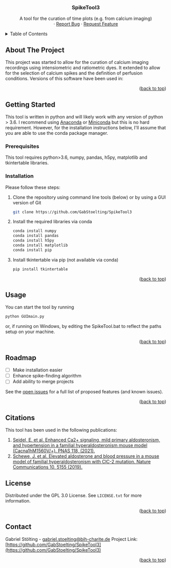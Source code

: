 <!-- PROJECT LOGO -->
<br />
<div align="center">
  </a>

  <h3 align="center">SpikeTool3</h3>

  <p align="center">
    A tool for the curation of time plots (e.g. from calcium imaging)
    <br />
    ·
    <a href="https://github.com/GabStoelting/SpikeTool3/issues">Report Bug</a>
    ·
    <a href="https://github.com/GabStoelting/SpikeTool3/issues">Request Feature</a>
  </p>
</div>



<!-- TABLE OF CONTENTS -->
<details>
  <summary>Table of Contents</summary>
  <ol>
    <li>
      <a href="#about-the-project">About The Project</a>
    </li>
    <li>
      <a href="#getting-started">Getting Started</a>
      <ul>
        <li><a href="#prerequisites">Prerequisites</a></li>
        <li><a href="#installation">Installation</a></li>
      </ul>
    </li>
    <li><a href="#usage">Usage</a></li>
    <li><a href="#roadmap">Roadmap</a></li>
    <li><a href="#citations">Citations</a></li>
    <li><a href="#license">License</a></li>
    <li><a href="#contact">Contact</a></li>
  </ol>
</details>



<!-- ABOUT THE PROJECT -->
## About The Project

This project was started to allow for the curation of calcium imaging recordings using intensiometric and ratiometric dyes. It extended to allow for the selection of calcium spikes and 
the definition of perfusion conditions.
Versions of this software have been used in:
<p align="right">(<a href="#top">back to top</a>)</p>

<!-- GETTING STARTED -->
## Getting Started

This tool is written in python and will likely work with any version of python > 3.6. I recommend using <a href="https://www.anaconda.com/products/individual">Anaconda</a> or <a href="https://docs.conda.io/en/latest/miniconda.html">Miniconda</a> but this is no hard requirement. However, for the installation instructions below, I'll assume that you are able to use the conda package manager.

### Prerequisites

This tool requires python>3.6, numpy, pandas, h5py, matplotlib and tkintertable libraries. 

### Installation

Please follow these steps:

1. Clone the repository using command line tools (below) or by using a GUI version of Git
   ```sh
   git clone https://github.com/GabStoelting/SpikeTool3
   ```
2. Install the required libraries via conda
   ```sh
   conda install numpy
   conda install pandas
   conda install h5py
   conda install matplotlib
   conda install pip
   ```
3. Install tkintertable via pip (not available via conda)
   ```sh
   pip install tkintertable
   ```

<p align="right">(<a href="#top">back to top</a>)</p>



<!-- USAGE EXAMPLES -->
## Usage

You can start the tool by running
```sh
python GUImain.py
```
or, if running on Windows, by editing the SpikeTool.bat to reflect the paths setup on your machine.

<p align="right">(<a href="#top">back to top</a>)</p>



<!-- ROADMAP -->
## Roadmap

- [ ] Make installation easier
- [ ] Enhance spike-finding algorithm
- [ ] Add ability to merge projects

See the [open issues](https://github.com/GabStoelting/SpikeTool3/issues) for a full list of proposed features (and known issues).

<p align="right">(<a href="#top">back to top</a>)</p>

<!-- CITATIONS -->
## Citations

This tool has been used in the following publications:
<ol>
  <li>
    <a href="https://www.pnas.org/content/118/17/e2014876118">
      Seidel, E. et al. Enhanced Ca2+ signaling, mild primary aldosteronism, and hypertension in a familial hyperaldosteronism mouse model (Cacna1hM1560V/+). PNAS 118, (2021).
    </a>
  </li>
  <li>
    <a href="https://www.nature.com/articles/s41467-019-13033-4">
      Schewe, J. et al. Elevated aldosterone and blood pressure in a mouse model of familial hyperaldosteronism with ClC-2 mutation. Nature Communications 10, 5155 (2019).
    </a>
  </li>
</ol>


<!-- LICENSE -->
## License

Distributed under the GPL 3.0 License. See `LICENSE.txt` for more information.

<p align="right">(<a href="#top">back to top</a>)</p>



<!-- CONTACT -->
## Contact

Gabriel Stölting - gabriel.stoelting@bih-charite.de
Project Link: [https://github.com/GabStoelting/SpikeTool3](https://github.com/GabStoelting/SpikeTool3)

<p align="right">(<a href="#top">back to top</a>)</p>
